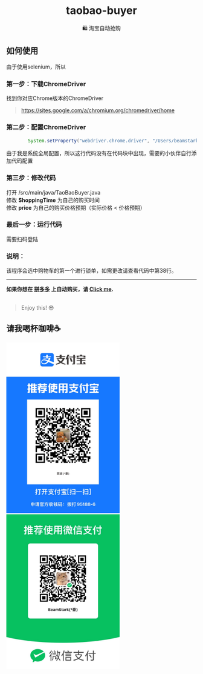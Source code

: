 <h1 align="center"> taobao-buyer</h1>
<div align="center">
    🛍️ 淘宝自动抢购
</div>

## 如何使用
由于使用selenium，所以
### 第一步：下载ChromeDriver
找到你对应Chrome版本的ChromeDriver
> https://sites.google.com/a/chromium.org/chromedriver/home

### 第二步：配置ChromeDriver
```java
        System.setProperty("webdriver.chrome.driver", "/Users/beamstark/Desktop/chromedriver");
```
由于我是系统全局配置，所以这行代码没有在代码块中出现，需要的小伙伴自行添加代码配置

### 第三步：修改代码
打开 /src/main/java/TaoBaoBuyer.java <br>
修改 **ShoppingTime** 为自己的购买时间 <br>
修改 **price** 为自己的购买价格预期（实际价格 < 价格预期）  <br>
### 最后一步：运行代码
需要扫码登陆
<br>
### 说明：
该程序会选中购物车的第一个进行锁单，如需更改请查看代码中第38行。
<br>

****

**如果你想在 [拼多多](https://www.pinduoduo.com) 上自动购买，请 [Click me](https://github.com/BeammNotFound/pinduoduo-buyer).**
<br>
<br>

> Enjoy this! 😎

## 请我喝杯咖啡☕️
<img src="./src/public/IMG_6480.JPG" alt="" width="300">

<img src="./src/public/IMG_6479.JPG" alt="" width="300">

